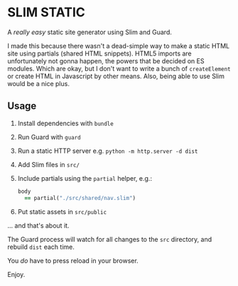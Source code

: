 # SLIM STATIC

A _really easy_ static site generator using Slim and Guard.

I made this because there wasn't a dead-simple way to make a static HTML site using partials (shared HTML snippets). HTML5 imports are unfortunately not gonna happen, the powers that be decided on ES modules. Which are okay, but I don't want to write a bunch of `createElement` or create HTML in Javascript by other means. Also, being able to use Slim would be a nice plus.  

## Usage

1. Install dependencies with `bundle`
2. Run Guard with `guard`
3. Run a static HTTP server e.g. `python -m http.server -d dist` 
2. Add Slim files in `src/`
3. Include partials using the `partial` helper, e.g.:

	```ruby
	body
	  == partial("./src/shared/nav.slim")
	
	```
4. Put static assets in `src/public`

... and that's about it.

The Guard process will watch for all changes to the `src` directory, and rebuild `dist` each time.

You _do_ have to press reload in your browser.

Enjoy.




